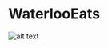 # WaterlooEats

![alt text](https://raw.githubusercontent.com/dkshah3/WaterlooEats/ScreenShot2018-09-28at2.33.03PM.png)


    
